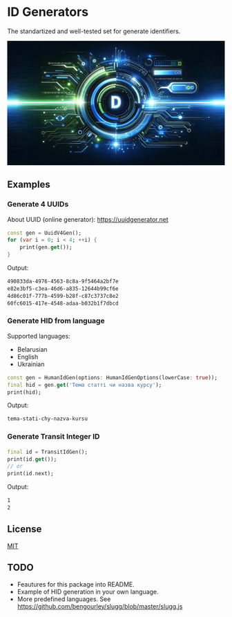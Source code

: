 # ID Generators

The standartized and well-tested set for generate identifiers.

![Cover - ID Generators](https://raw.githubusercontent.com/signmotion/id_gen/master/images/cover.webp)

## Examples

### Generate 4 UUIDs

About UUID (online generator): <https://uuidgenerator.net>

```dart
const gen = UuidV4Gen();
for (var i = 0; i < 4; ++i) {
    print(gen.get());
}
```

Output:

```sh
490833da-4976-4563-8c8a-9f5464a2bf7e
e82e3bf5-c3ea-46d6-a835-12644b99cf6e
4d86c01f-777b-4599-b28f-c87c3737c8e2
60fc6015-417e-4548-adaa-b032b1f7dbcd
```

### Generate HID from language

Supported languages:

- Belarusian
- English
- Ukrainian

```dart
const gen = HumanIdGen(options: HumanIdGenOptions(lowerCase: true));
final hid = gen.get('Тема статті чи назва курсу');
print(hid);
```

Output:

```sh
tema-stati-chy-nazva-kursu
```

### Generate Transit Integer ID

```dart
final id = TransitIdGen();
print(id.get());
// or
print(id.next);
```

Output:

```sh
1
2
```

## License

[MIT](LICENSE)

## TODO

- Feautures for this package into README.
- Example of HID generation in your own language.
- More predefined languages. See <https://github.com/bengourley/slugg/blob/master/slugg.js>
